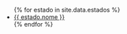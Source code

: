 <ul>
{% for estado in site.data.estados %}
  <li>
    <a href="https://vereadores.github.io/dados/{{ estado.sigla }}.html">
      {{ estado.nome }}
    </a>
  </li>
{% endfor %}
</ul>
